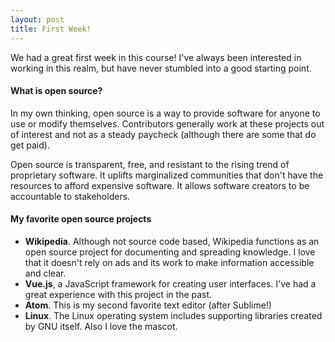 ```yaml
---
layout: post
title: First Week!
---
```


We had a great first week in this course! I've always been interested in working in this realm, but have never stumbled into a good starting point. 

#### What is open source?

In my own thinking, open source is a way to provide software for anyone to use or modify themselves. Contributors generally work at these projects out of interest and not as a steady paycheck (although there are some that do get paid).

Open source is transparent, free, and resistant to the rising trend of proprietary software. It uplifts marginalized communities that don't have the resources to afford expensive software. It allows software creators to be accountable to stakeholders.

#### My favorite open source projects

- __Wikipedia__. Although not source code based, Wikipedia functions as an open source project for documenting and spreading knowledge. I love that it doesn't rely on ads and its work to make information accessible and clear.
- __Vue.js__, a JavaScript framework for creating user interfaces. I've had a great experience with this project in the past. 
- __Atom__. This is my second favorite text editor (after Sublime!)
- __Linux__. The Linux operating system includes supporting libraries created by GNU itself. Also I love the mascot.